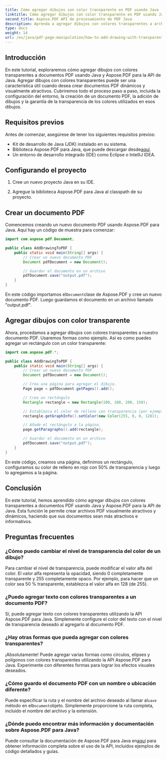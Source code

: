 ```yaml
---
title: Cómo agregar dibujos con color transparente en PDF usando Java
linktitle: Cómo agregar dibujos con color transparente en PDF usando Java
second_title: Aspose.PDF API de procesamiento de PDF Java
description: Aprenda a agregar dibujos con colores transparentes a archivos PDF usando Java y Aspose.PDF para Java. Cree archivos PDF dinámicos y visualmente atractivos con orientación paso a paso y ejemplos de código.
type: docs
weight: 14
url: /es/java/pdf-page-manipulation/how-to-add-drawing-with-transparent-color-in-pdf-using-java/
---
```


## Introducción

En este tutorial, exploraremos cómo agregar dibujos con colores transparentes a documentos PDF usando Java y Aspose.PDF para la API de Java. Agregar dibujos con colores transparentes puede ser una característica útil cuando desea crear documentos PDF dinámicos y visualmente atractivos. Cubriremos todo el proceso paso a paso, incluida la configuración del entorno, la creación de un documento PDF, la adición de dibujos y la garantía de la transparencia de los colores utilizados en esos dibujos.

## Requisitos previos

Antes de comenzar, asegúrese de tener los siguientes requisitos previos:

- Kit de desarrollo de Java (JDK) instalado en su sistema.
-  Biblioteca Aspose.PDF para Java, que puede descargar desde[aquí](https://releases.aspose.com/pdf/java/).
- Un entorno de desarrollo integrado (IDE) como Eclipse o IntelliJ IDEA.

## Configurando el proyecto

1. Cree un nuevo proyecto Java en su IDE.

2. Agregue la biblioteca Aspose.PDF para Java al classpath de su proyecto.

## Crear un documento PDF

Comencemos creando un nuevo documento PDF usando Aspose.PDF para Java. Aquí hay un código de muestra para comenzar:

```java
import com.aspose.pdf.Document;

public class AddDrawingToPDF {
    public static void main(String[] args) {
        // Crear un nuevo documento PDF
        Document pdfDocument = new Document();

        // Guardar el documento en un archivo
        pdfDocument.save("output.pdf");
    }
}
```

 En este código importamos el`Document`clase de Aspose.PDF y cree un nuevo documento PDF. Luego guardamos el documento en un archivo llamado "output.pdf".

## Agregar dibujos con color transparente

Ahora, procedamos a agregar dibujos con colores transparentes a nuestro documento PDF. Usaremos formas como ejemplo. Así es como puedes agregar un rectángulo con un color transparente:

```java
import com.aspose.pdf.*;

public class AddDrawingToPDF {
    public static void main(String[] args) {
        // Crear un nuevo documento PDF
        Document pdfDocument = new Document();

        // Crea una página para agregar el dibujo.
        Page page = pdfDocument.getPages().add();

        // Crea un rectángulo
        Rectangle rectangle = new Rectangle(100, 100, 200, 150);

        // Establezca el color de relleno con transparencia (por ejemplo, 50% de rojo transparente)
        rectangle.getGraphInfo().setColor(new Color(255, 0, 0, 128));

        // Añade el rectángulo a la página.
        page.getParagraphs().add(rectangle);

        // Guardar el documento en un archivo
        pdfDocument.save("output.pdf");
    }
}
```

En este código, creamos una página, definimos un rectángulo, configuramos su color de relleno en rojo con 50% de transparencia y luego lo agregamos a la página.

## Conclusión

En este tutorial, hemos aprendido cómo agregar dibujos con colores transparentes a documentos PDF usando Java y Aspose.PDF para la API de Java. Esta función le permite crear archivos PDF visualmente atractivos y dinámicos, haciendo que sus documentos sean más atractivos e informativos.

## Preguntas frecuentes

### ¿Cómo puedo cambiar el nivel de transparencia del color de un dibujo?

Para cambiar el nivel de transparencia, puede modificar el valor alfa del color. El valor alfa representa la opacidad, siendo 0 completamente transparente y 255 completamente opaco. Por ejemplo, para hacer que un color sea 50 % transparente, establezca el valor alfa en 128 (de 255).

### ¿Puedo agregar texto con colores transparentes a un documento PDF?

Sí, puede agregar texto con colores transparentes utilizando la API Aspose.PDF para Java. Simplemente configure el color del texto con el nivel de transparencia deseado al agregarlo al documento PDF.

### ¿Hay otras formas que pueda agregar con colores transparentes?

¡Absolutamente! Puede agregar varias formas como círculos, elipses y polígonos con colores transparentes utilizando la API Aspose.PDF para Java. Experimente con diferentes formas para lograr los efectos visuales deseados.

### ¿Cómo guardo el documento PDF con un nombre o ubicación diferente?

 Puede especificar la ruta y el nombre del archivo deseado al llamar al`save` método en el`Document`objeto. Simplemente proporcione la ruta completa, incluido el nombre del archivo y la extensión.

### ¿Dónde puedo encontrar más información y documentación sobre Aspose.PDF para Java?

 Puede consultar la documentación de Aspose.PDF para Java en[aquí](https://reference.aspose.com/pdf/java/) para obtener información completa sobre el uso de la API, incluidos ejemplos de código detallados y guías.